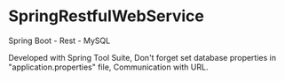 # SpringRestfulWebService
Spring Boot - Rest - MySQL

Developed with Spring Tool Suite, Don't forget set database properties in "application.properties" file,
Communication with URL.
